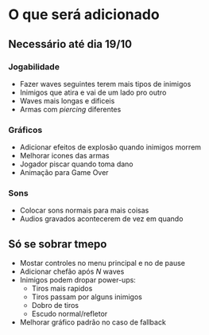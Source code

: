 # O que será adicionado

## Necessário até dia 19/10

### Jogabilidade
- Fazer waves seguintes terem mais tipos de inimigos
- Inimigos que atira e vai de um lado pro outro
- Waves mais longas e dificeis
- Armas com *piercing* diferentes

### Gráficos
- Adicionar efeitos de explosão quando inimigos morrem
- Melhorar icones das armas
- Jogador piscar quando toma dano
- Animação para Game Over

### Sons
- Colocar sons normais para mais coisas
- Audios gravados acontecerem de vez em quando

## Só se sobrar tmepo
- Mostar controles no menu principal e no de pause
- Adicionar chefão após *N* waves
- Inimigos podem dropar power-ups:
	- Tiros mais rapidos
	- Tiros passam por alguns inimigos
	- Dobro de tiros
	- Escudo normal/refletor
- Melhorar gráfico padrão no caso de fallback
